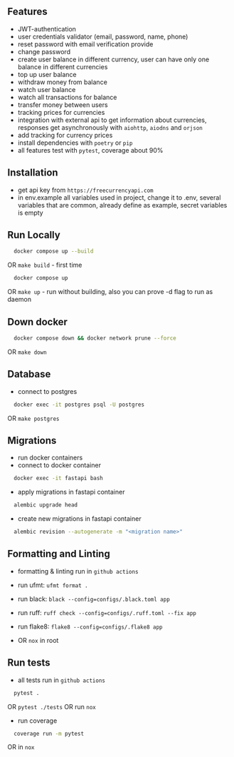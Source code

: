 ## Features
- JWT-authentication
- user credentials validator (email, password, name, phone)
- reset password with email verification provide
- change password
- create user balance in different currency, user can have only one balance in different currencies
- top up user balance
- withdraw money from balance
- watch user balance
- watch all transactions for balance
- transfer money between users
- tracking prices for currencies
- integration with external api to get information about currencies, responses get asynchronously with `aiohttp`, `aiodns` and `orjson`
- add tracking for currency prices
- install dependencies with `poetry` or `pip`
- all features test with `pytest`, coverage about 90%

## Installation
- get api key from `https://freecurrencyapi.com`
- in env.example all variables used in project, change it to .env, several variables that are common, already define as example, secret variables is empty

## Run Locally
```bash
  docker compose up --build
```
OR `make build` - first time
```bash
  docker compose up
```
OR `make up` - run without building, also you can prove -d flag to run as daemon

## Down docker
```bash
  docker compose down && docker network prune --force
```
OR `make down`

## Database
- connect to postgres
```bash
  docker exec -it postgres psql -U postgres
```
OR `make postgres`

## Migrations
- run docker containers
- connect to docker container
```bash
  docker exec -it fastapi bash
```
- apply migrations in fastapi container
```bash
  alembic upgrade head
```
- create new migrations in fastapi container
```bash
  alembic revision --autogenerate -m "<migration name>"
```

## Formatting and Linting
- formatting & linting run in `github actions`
- run ufmt: `ufmt format .`
- run black: `black --config=configs/.black.toml app`
- run ruff: `ruff check --config=configs/.ruff.toml --fix app`
- run flake8: `flake8 --config=configs/.flake8 app`

- OR `nox` in root

## Run tests
- all tests run in `github actions`
```bash
  pytest .
```
OR `pytest ./tests` OR run `nox`
- run coverage
```bash
  coverage run -m pytest
```
OR in `nox`
